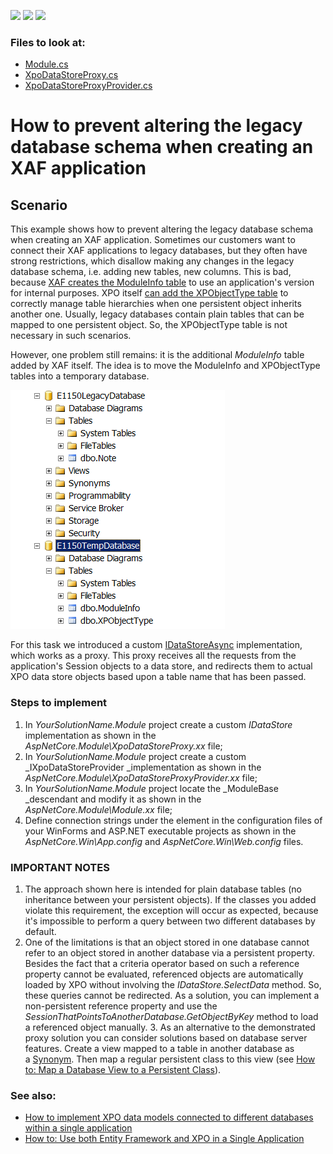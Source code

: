 <!-- default badges list -->
![](https://img.shields.io/endpoint?url=https://codecentral.devexpress.com/api/v1/VersionRange/128592271/15.2.4%2B)
[![](https://img.shields.io/badge/Open_in_DevExpress_Support_Center-FF7200?style=flat-square&logo=DevExpress&logoColor=white)](https://supportcenter.devexpress.com/ticket/details/E1150)
[![](https://img.shields.io/badge/📖_How_to_use_DevExpress_Examples-e9f6fc?style=flat-square)](https://docs.devexpress.com/GeneralInformation/403183)
<!-- default badges end -->
<!-- default file list -->
### Files to look at:

- [Module.cs](./AspNetCore/AspNetCore.Module/Module.cs)
- [XpoDataStoreProxy.cs](./AspNetCore/AspNetCore.Module/Services/XpoDataStoreProxy.cs)
- [XpoDataStoreProxyProvider.cs](./AspNetCore/AspNetCore.Module/Services/XpoDataStoreProxyProvider.cs)
<!-- default file list end -->
# How to prevent altering the legacy database schema when creating an XAF application

## Scenario
This example shows how to prevent altering the legacy database schema when creating an XAF application. Sometimes our customers want to connect their XAF applications to legacy databases, but they often have strong restrictions, which disallow making any changes in the legacy database schema, i.e. adding new tables, new columns. This is bad, because [XAF creates the ModuleInfo table](https://documentation.devexpress.com/#Xaf/CustomDocument3070) to use an application's version for internal purposes. XPO itself [can add the XPObjectType table](http://documentation.devexpress.com/#XPO/CustomDocument2632) to correctly manage table hierarchies when one persistent object inherits another one. Usually, legacy databases contain plain tables that can be mapped to one persistent object. So, the XPObjectType table is not necessary in such scenarios. 

However, one problem still remains: it is the additional _ModuleInfo_ table added by XAF itself. The idea is to move the ModuleInfo and XPObjectType tables into a temporary database.

![](https://raw.githubusercontent.com/DevExpress-Examples/how-to-prevent-altering-the-legacy-database-schema-when-creating-an-xaf-application-e1150/15.2.4+/media/d3ec394f-faf6-42fc-aff8-e11f6aaa58f2.png)

For this task we introduced a custom [IDataStoreAsync](https://documentation.devexpress.com/CoreLibraries/DevExpress.Xpo.DB.IDataStoreAsync.class) implementation, which works as a proxy. This proxy receives all the requests from the application's Session objects to a data store, and redirects them to actual XPO data store objects based upon a table name that has been passed.
### Steps to implement
1. In _YourSolutionName.Module_ project create a custom _IDataStore_ implementation as shown in the _AspNetCore.Module\XpoDataStoreProxy.xx_ file;
2. In _YourSolutionName.Module_ project create a custom _IXpoDataStoreProvider _implementation as shown in the _AspNetCore.Module\XpoDataStoreProxyProvider.xx_ file;
3. In _YourSolutionName.Module_ project locate the _ModuleBase _descendant and modify it as shown in the _AspNetCore.Module\Module.xx_ file;
4. Define connection strings under the _<connectionStrings>_ element in the configuration files of your WinForms and ASP.NET executable projects as shown in the _AspNetCore.Win\App.config_ and _AspNetCore.Win\Web.config_ files.
### IMPORTANT NOTES
1. The approach shown here is intended for plain database tables (no inheritance between your persistent objects). If the classes you added violate this requirement, the exception will occur as expected, because it's impossible to perform a query between two different databases by default. 
2. One of the limitations is that an object stored in one database cannot refer to an object stored in another database via a persistent property. Besides the fact that a criteria operator based on such a reference property cannot be evaluated, referenced objects are automatically loaded by XPO without involving the _IDataStore.SelectData_ method. So, these queries cannot be redirected. As a solution, you can implement a non-persistent reference property and use the _SessionThatPointsToAnotherDatabase.GetObjectByKey_ method to load a referenced object manually.
3. As an alternative to the demonstrated proxy solution you can consider solutions based on database server features. Create a view mapped to a table in another database as a [Synonym](https://docs.microsoft.com/en-us/sql/relational-databases/synonyms/synonyms-database-engine). Then map a regular persistent class to this view (see [How to: Map a Database View to a Persistent Class](https://documentation.devexpress.com/#Xaf/CustomDocument3281)).




### See also:
- [How to implement XPO data models connected to different databases within a single application](https://www.devexpress.com/Support/Center/p/E4896)
- [How to: Use both Entity Framework and XPO in a Single Application](http://documentation.devexpress.com/#Xaf/CustomDocument3476)
